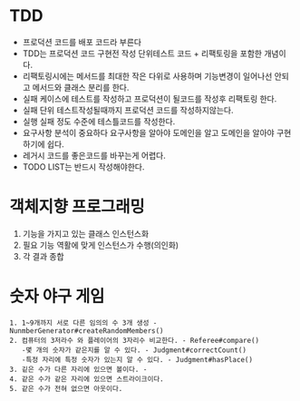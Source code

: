 # TDD
* 프로덕션 코드를 배포 코드라 부른다
* TDD는 프로덕션 코드 구현전 작성 단위테스트 코드 + 리팩토링을 포함한 개념이다.
* 리팩토링시에는 메서드를 최대한 작은 다위로 사용하며 기능변경이 일어나선 안되고 메서드와 클래스 분리를 한다.
* 실패 케이스에 테스트를 작성하고 프로덕션이 될코드를 작성후 리팩토링 한다.
* 실패 단위 테스트작성될때까지 프로덕션 코드를 작성하지않는다.
* 실행 실패 정도 수준에 테스틀코드를 작성한다.
* 요구사항 분석이 중요하다 요구사항을 알아야 도메인을 알고 도메인을 알아야 구현하기에 쉽다.
* 레거시 코드를 좋은코드를 바꾸는게 어렵다.
* TODO LIST는 반드시 작성해야한다.

# 객체지향 프로그래밍
1. 기능을 가지고 있는 클래스 인스턴스화
2. 필요 기능 역활에 맞게 인스턴스가 수행(의인화)
3. 각 결과 종합

# 숫자 야구 게임
~~~
1. 1~9개까지 서로 다른 임의의 수 3개 생성 - NunmberGenerator#createRandomMembers()
2. 컴퓨터의 3저라수 와 플레이어의 3자리수 비교한다. - Referee#compare()
   -몇 개의 숫자가 같은지를 알 수 있다. - Judgment#correctCount()
   -특정 자리에 특정 숫자가 있는지 알 수 있다. - Judgment#hasPlace()
3. 깉은 수가 다른 자리에 있으면 볼이다. -
4. 같은 수가 같은 자리에 있으면 스트라이크이다.
5. 같은 수가 전혀 없으면 아웃이다. 
~~~